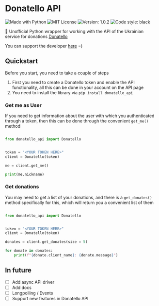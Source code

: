 # Donatello API


![Made with Python](https://img.shields.io/badge/Made%20with-Python-%23FFD242?logo=python&logoColor=white)
![MIT License](https://img.shields.io/badge/License-MIT-blue.svg)
![Version: 1.0.2](https://img.shields.io/badge/version-1.0.2-white)
![Code style: black](https://img.shields.io/badge/code%20style-black-000000.svg)

🐍 Unofficial Python wrapper for working with the API of the Ukrainian service for donations [Donatello](https://donatello.to/)

You can support the developer [here](https://donatello.to/selfkilla666) =)

## Quickstart

Before you start, you need to take a couple of steps
1) First you need to create a Donatello token and enable the API functionality, all this can be done in your account on the API page
2) You need to install the library via `pip install donatello_api`

### Get me as User

If you need to get information about the user with which you authenticated through a token, then this can be done through the convenient `get_me()` method

```python

from donatello_api import Donatello


token = "<YOUR TOKEN HERE>"
client = Donatello(token)

me = client.get_me()

print(me.nickname)

```

### Get donations

You may need to get a list of your donations, and there is a `get_donates()` method specifically for this, which will return you a convenient list of them

```python

from donatello_api import Donatello


token = "<YOUR TOKEN HERE>"
client = Donatello(token)

donates = client.get_donates(size = 5)

for donate in donates:
    print(f"{donate.client_name}: {donate.message}")

```

## In future

- [ ] Add async API driver
- [ ] Add docs
- [ ] Longpolling / Events
- [ ] Support new features in Donatello API 

